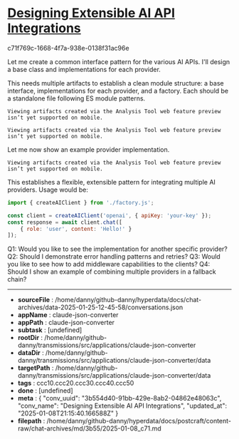 # [Designing Extensible AI API Integrations](https://claude.ai/chat/3b554d40-91bb-429e-8ab2-04862e48063c)

c71f769c-1668-4f7a-938e-0138f31ac96e

 Let me create a common interface pattern for the various AI APIs. I'll design a base class and implementations for each provider.

<antThinking>This needs multiple artifacts to establish a clean module structure: a base interface, implementations for each provider, and a factory. Each should be a standalone file following ES module patterns.</antThinking>
```
Viewing artifacts created via the Analysis Tool web feature preview isn’t yet supported on mobile.
```


```
Viewing artifacts created via the Analysis Tool web feature preview isn’t yet supported on mobile.
```



Let me now show an example provider implementation.
```
Viewing artifacts created via the Analysis Tool web feature preview isn’t yet supported on mobile.
```



This establishes a flexible, extensible pattern for integrating multiple AI providers. Usage would be:

```javascript
import { createAIClient } from './factory.js';

const client = createAIClient('openai', { apiKey: 'your-key' });
const response = await client.chat([
    { role: 'user', content: 'Hello!' }
]);
```

Q1: Would you like to see the implementation for another specific provider?
Q2: Should I demonstrate error handling patterns and retries?
Q3: Would you like to see how to add middleware capabilities to the clients?
Q4: Should I show an example of combining multiple providers in a fallback chain?

---

* **sourceFile** : /home/danny/github-danny/hyperdata/docs/chat-archives/data-2025-01-25-12-45-58/conversations.json
* **appName** : claude-json-converter
* **appPath** : claude-json-converter
* **subtask** : [undefined]
* **rootDir** : /home/danny/github-danny/transmissions/src/applications/claude-json-converter
* **dataDir** : /home/danny/github-danny/transmissions/src/applications/claude-json-converter/data
* **targetPath** : /home/danny/github-danny/transmissions/src/applications/claude-json-converter/data
* **tags** : ccc10.ccc20.ccc30.ccc40.ccc50
* **done** : [undefined]
* **meta** : {
  "conv_uuid": "3b554d40-91bb-429e-8ab2-04862e48063c",
  "conv_name": "Designing Extensible AI API Integrations",
  "updated_at": "2025-01-08T21:15:40.166588Z"
}
* **filepath** : /home/danny/github-danny/hyperdata/docs/postcraft/content-raw/chat-archives/md/3b55/2025-01-08_c71.md